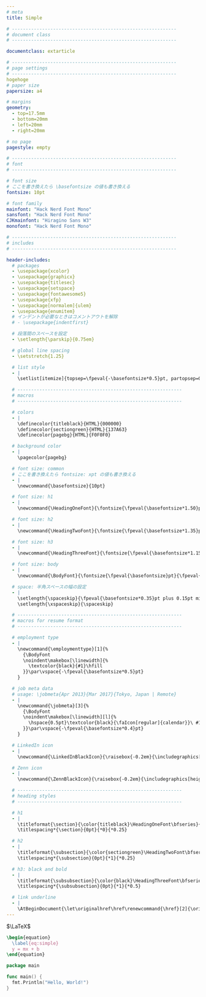 ```yaml
---
# meta
title: Simple

# ------------------------------------------------------------
# document class
# ------------------------------------------------------------

documentclass: extarticle

# ------------------------------------------------------------
# page settings
# ------------------------------------------------------------
hogehoge
# paper size
papersize: a4

# margins
geometry:
  - top=17.5mm
  - bottom=20mm
  - left=20mm
  - right=20mm

# no page
pagestyle: empty

# ------------------------------------------------------------
# font
# ------------------------------------------------------------

# font size
# ここを書き換えたら \basefontsize の値も書き換える
fontsize: 10pt

# font family
mainfont: "Hack Nerd Font Mono"
sansfont: "Hack Nerd Font Mono"
CJKmainfont: "Hiragino Sans W3"
monofont: "Hack Nerd Font Mono"

# ------------------------------------------------------------
# includes
# ------------------------------------------------------------

header-includes:
  # packages
  - \usepackage{xcolor}
  - \usepackage{graphicx}
  - \usepackage{titlesec}
  - \usepackage{setspace}
  - \usepackage{fontawesome5}
  - \usepackage{xfp}
  - \usepackage[normalem]{ulem}
  - \usepackage{enumitem}
  # インデントが必要なときはコメントアウトを解除
  # - \usepackage{indentfirst}

  # 段落間のスペースを設定
  - \setlength{\parskip}{0.75em}

  # global line spacing
  - \setstretch{1.25}

  # list style
  - |
    \setlist[itemize]{topsep=\fpeval{-\basefontsize*0.5}pt, partopsep=0pt, parsep=0pt, itemsep=\fpeval{\basefontsize*0.35}pt, after=\vspace{\fpeval{\basefontsize*0.5}pt}}

  # ------------------------------------------------------------
  # macros
  # ------------------------------------------------------------

  # colors
  - |
    \definecolor{titleblack}{HTML}{000000}
    \definecolor{sectiongreen}{HTML}{137A63}
    \definecolor{pagebg}{HTML}{F0F0F0}

  # background color
  - |
    \pagecolor{pagebg}

  # font size: common
  # ここを書き換えたら fontsize: xpt の値も書き換える
  - |
    \newcommand{\basefontsize}{10pt}

  # font size: h1
  - |
    \newcommand{\HeadingOneFont}{\fontsize{\fpeval{\basefontsize*1.50}pt}{\fpeval{\basefontsize*1.50*1.2}pt}\selectfont}

  # font size: h2
  - |
    \newcommand{\HeadingTwoFont}{\fontsize{\fpeval{\basefontsize*1.35}pt}{\fpeval{\basefontsize*1.35*1.2}pt}\selectfont}

  # font size: h3
  - |
    \newcommand{\HeadingThreeFont}{\fontsize{\fpeval{\basefontsize*1.15}pt}{\fpeval{\basefontsize*1.15*1.2}pt}\selectfont}

  # font size: body
  - |
    \newcommand{\BodyFont}{\fontsize{\fpeval{\basefontsize}pt}{\fpeval{\basefontsize}pt}\selectfont}

  # space: 半角スペースの幅の設定
  - |
    \setlength{\spaceskip}{\fpeval{\basefontsize*0.35}pt plus 0.15pt minus 0.1pt}
    \setlength{\xspaceskip}{\spaceskip}

  # ------------------------------------------------------------
  # macros for resume format
  # ------------------------------------------------------------

  # employment type
  - |
    \newcommand{\employmenttype}[1]{%
      {\BodyFont
      \noindent\makebox[\linewidth]{%
        \textcolor{black}{#1}\hfill
      }}\par\vspace{-\fpeval{\basefontsize*0.5}pt}
    }

  # job meta data
  # usage: \jobmeta{Apr 2013}{Mar 2017}{Tokyo, Japan | Remote}
  - |
    \newcommand{\jobmeta}[3]{%
      {\BodyFont
      \noindent\makebox[\linewidth][l]{%
        \hspace{0.5pt}\textcolor{black}{\faIcon[regular]{calendar}}\ #1~-~#2\hfill\textcolor{black}{\faMapMarker*}\ #3%
      }}\par\vspace{-\fpeval{\basefontsize*0.4}pt}
    }

  # LinkedIn icon
  - |
    \newcommand{\LinkedInBlackIcon}{\raisebox{-0.2em}{\includegraphics[height=0.9em]{assets/icons/LinkedInBlackLogo.png}}}

  # Zenn icon
  - |
    \newcommand{\ZennBlackIcon}{\raisebox{-0.2em}{\includegraphics[height=0.9em]{assets/icons/ZennBlackLogo.png}}}

  # ------------------------------------------------------------
  # heading styles
  # ------------------------------------------------------------

  # h1
  - |
    \titleformat{\section}{\color{titleblack}\HeadingOneFont\bfseries}{\thesection}{1em}{}
    \titlespacing*{\section}{0pt}{*0}{*0.25}

  # h2
  - |
    \titleformat{\subsection}{\color{sectiongreen}\HeadingTwoFont\bfseries}{\thesubsection}{1em}{}
    \titlespacing*{\subsection}{0pt}{*1}{*0.25}

  # h3: black and bold
  - |
    \titleformat{\subsubsection}{\color{black}\HeadingThreeFont\bfseries}{\thesubsubsection}{1em}{}
    \titlespacing*{\subsubsection}{0pt}{*1}{*0.5}

  # link underline
  - |
    \AtBeginDocument{\let\originalhref\href\renewcommand{\href}[2]{\originalhref{#1}{\uline{#2}}}}
---
```


$\LaTeX$

```latex
\begin{equation}
  \label{eq:simple}
  y = mx + b
\end{equation}
```

```go
package main

func main() {
  fmt.Println("Hello, World!")
}
```
